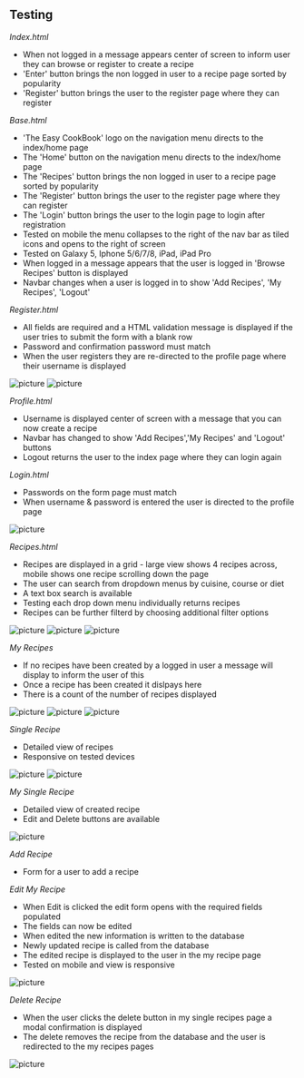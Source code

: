 
## Testing

*Index.html*
* When not logged in a message appears center of screen to inform user they can browse or register to create a recipe
* 'Enter' button brings the non logged in user to a recipe page sorted by popularity
* 'Register' button brings the user to the register page where they can register


*Base.html*
* 'The Easy CookBook' logo on the navigation menu directs to the index/home page
* The 'Home' button on the navigation menu directs to the index/home page
* The 'Recipes' button brings the non logged in user to a recipe page sorted by popularity
* The 'Register'  button brings the user to the register page where they can register
* The 'Login' button brings the user to the login page to login after registration
* Tested on mobile the menu collapses to the right of the nav bar as tiled icons and opens to the right of screen
* Tested on Galaxy 5, Iphone 5/6/7/8, iPad, iPad Pro
* When logged in a message appears that the user is logged in 'Browse Recipes' button is displayed
* Navbar changes when a user is logged in to show 'Add Recipes', 'My Recipes', 'Logout'

*Register.html*
* All fields are required and a HTML validation message is displayed if the user tries to submit the form with a blank row
* Password and confirmation password must match
* When the user registers they are re-directed to the profile page where their username is displayed

![picture](static/images/testing/register.jpg)
![picture](static/images/testing/profile.jpg)


*Profile.html*
* Username is displayed center of screen with a message that you can now create a recipe
* Navbar has changed to show 'Add Recipes','My Recipes' and 'Logout' buttons
* Logout returns the user to the index page where they can login again

*Login.html*
* Passwords on the form page must match
* When username & password is entered the user is directed to the profile page

![picture](static/images/testing/login.jpg)

*Recipes.html*
* Recipes are displayed in a grid - large view shows 4 recipes across, mobile shows one recipe scrolling down the page
* The user can search from dropdown menus by cuisine, course or diet
* A text box search is available
* Testing each drop down menu individually returns recipes
* Recipes can be further filterd by choosing additional filter options

![picture](static/images/testing/search_american_cuisine.jpg)
![picture](static/images/testing/combo_search.jpg)
![picture](static/images/testing/combo_search_result.jpg)

*My Recipes*
* If no recipes have been created by a logged in user a message will display to inform the user of this
* Once a recipe has been created it dislpays here
* There is a count of the number of recipes displayed

![picture](static/images/testing/my_recipes_no_recipe.jpg)
![picture](static/images/testing/add_recipe.jpg)
![picture](static/images/testing/my_recipe_mobile.jpg)


*Single Recipe*
* Detailed view of recipes
* Responsive on tested devices

![picture](static/images/testing/single_recipe_ipad.jpg)
![picture](static/images/testing/my_recipe_mobile.jpg)

*My Single Recipe*
* Detailed view of created recipe
* Edit and Delete buttons are available

![picture](static/images/testing/my_recipe.jpg)

*Add Recipe*
* Form for a user to add a recipe


*Edit My Recipe*
* When Edit is clicked the edit form opens with the required fields populated
* The fields can now be edited
* When edited the new information is written to the database
* Newly updated recipe is called from the database
* The edited recipe is displayed to the user in the my recipe page
* Tested on mobile and view is responsive

![picture](static/images/testing/edited_recipe.jpg)

*Delete Recipe*
* When the user clicks the delete button in my single recipes page a modal confirmation is displayed
* The delete removes the recipe from the database and the user is redirected to the my recipes pages

![picture](static/images/testing/delete_modal.jpg)

